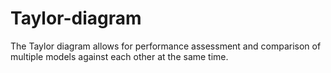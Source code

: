 # Taylor-diagram
The Taylor diagram allows for performance assessment and comparison of multiple models against each other at the same time.
